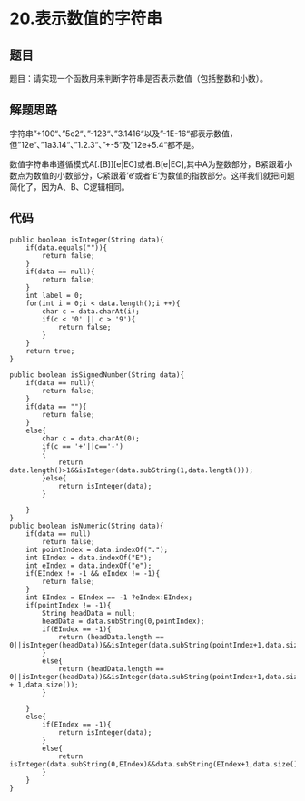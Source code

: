 # 20.表示数值的字符串

## 题目

题目：请实现一个函数用来判断字符串是否表示数值（包括整数和小数）。

## 解题思路

字符串”+100“、”5e2“、”-123“、”3.1416“以及”-1E-16“都表示数值，但”12e“、”1a3.14“、”1.2.3“、”+-5“及”12e+5.4“都不是。

数值字符串串遵循模式A[.[B]][e|EC]或者.B[e|EC],其中A为整数部分，B紧跟着小数点为数值的小数部分，C紧跟着’e‘或者’E‘为数值的指数部分。这样我们就把问题简化了，因为A、B、C逻辑相同。

## 代码

    public boolean isInteger(String data){
        if(data.equals("")){
            return false;
        }
        if(data == null){
            return false;
        }
        int label = 0;
        for(int i = 0;i < data.length();i ++){
            char c = data.charAt(i);
            if(c < '0' || c > '9'){
                return false;
            } 
        }
        return true;
    }

    public boolean isSignedNumber(String data){
        if(data == null){
            return false;
        }  
        if(data == ""){
            return false;
        }
        else{
            char c = data.charAt(0);
            if(c == '+'||c=='-')
            {
                return data.length()>1&&isInteger(data.subString(1,data.length()));
            }else{
                return isInteger(data);
            }
            
        }
    }
    public boolean isNumeric(String data){
        if(data == null)
            return false;
        int pointIndex = data.indexOf(".");
        int EIndex = data.indexOf("E");
        int eIndex = data.indexOf("e");
        if(EIndex != -1 && eIndex != -1){
            return false;
        }
        int EIndex = EIndex == -1 ?eIndex:EIndex;
        if(pointIndex != -1){
            String headData = null;
            headData = data.subString(0,pointIndex); 
            if(EIndex == -1){
                return (headData.length == 0||isInteger(headData))&&isInteger(data.subString(pointIndex+1,data.size()));
            }
            else{
                return (headData.length == 0||isInteger(headData))&&isInteger(data.subString(pointIndex+1,data.size()))&&isInteger(EIndex + 1,data.size());
            }
            
        }
        else{
            if(EIndex == -1){
                return isInteger(data);
            }
            else{
                return isInteger(data.subString(0,EIndex)&&data.subString(EIndex+1,data.size()));
            }
        }
    }